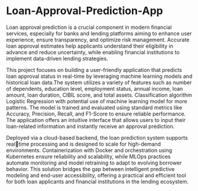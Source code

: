 # Loan-Approval-Prediction-App
Loan approval prediction is a crucial component in modern financial services, especially for banks and lending platforms aiming to enhance user experience, ensure transparency, and optimize risk management. Accurate loan approval
estimates help applicants understand their eligibility in advance and reduce
uncertainty, while enabling financial institutions to implement data-driven lending
strategies. 

This project focuses on building a user-friendly application that predicts loan
approval status in real-time by leveraging machine learning models and historical
loan data.The system utilizes a variety of features such as number of dependents, education level, employment status, annual income, loan amount, loan duration, CIBIL score, and total assets. Classification algorithm Logistic Regression with potential use of machine learning model for more patterns. The model
is trained and evaluated using standard metrics like Accuracy, Precision, Recall, and F1-Score to ensure reliable performance. The application offers an intuitive
interface that allows users to input their loan-related information and instantly
receive an approval prediction. 

Deployed via a cloud-based backend, the loan prediction system supports realtime processing and is designed to scale for high-demand environments. Containerization with Docker and orchestration using Kubernetes ensure
reliability and scalability, while MLOps practices automate monitoring and model
retraining to adapt to evolving borrower behavior. This solution bridges the gap
between intelligent predictive modeling and end-user accessibility, offering a
practical and efficient tool for both loan applicants and financial institutions in the
lending ecosystem.
